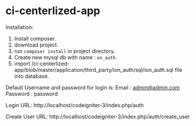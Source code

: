 # ci-centerlized-app


Installation:
1. Install composer.
2. download project.
3. run `composer install` in project directory.
4. Create new mysql db with name : `on_auth`
5. import /ci-centerlized-app/blob/master/application/third_party/ion_auth/sql/ion_auth.sql file into database.


Default Username and password for login is:
Email : admin@admin.com
Password : password

Login URL:
http://localhost/codeigniter-3/index.php/auth

Create User URL:
http://localhost/codeigniter-3/index.php/auth/create_user
